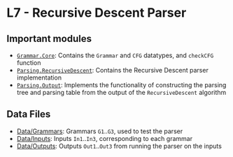# L7 - Recursive Descent Parser

## Important modules

* [`Grammar.Core`](src/Grammar/Core.hs): Contains the `Grammar` and `CFG` datatypes, and `checkCFG` function
* [`Parsing.RecursiveDescent`](src/Parsing/RecursiveDescent.hs): Contains the Recursive Descent parser implementation
* [`Parsing.Output`](src/Parsing/Output.hs): Implements the functionality of constructing the parsing tree and parsing table from the output of the `RecursiveDescent` algorithm

## Data Files

* [Data/Grammars](../Data/Grammars): Grammars `G1`..`G3`, used to test the parser
* [Data/Inputs](../Data/Inputs): Inputs `In1`..`In3`, corresponding to each grammar
* [Data/Outputs](../Data/Ouputs): Outputs `Out1`..`Out3` from running the parser on the inputs
